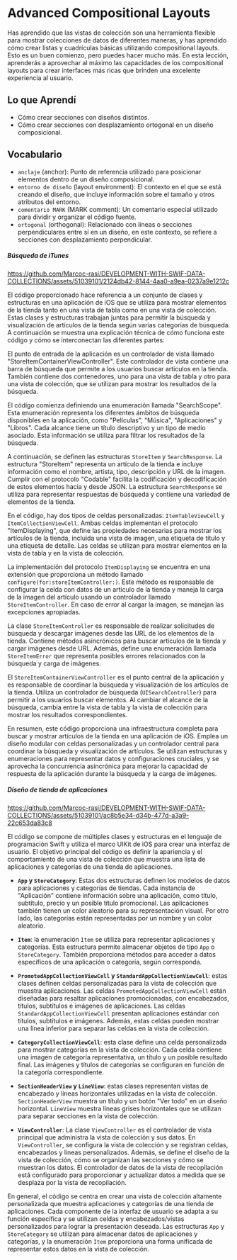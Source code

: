 # Advanced Compositional Layouts

Has aprendido que las vistas de colección son una herramienta flexible para mostrar colecciones de datos de diferentes maneras, y has aprendido cómo crear listas y cuadrículas básicas utilizando compositional layouts. Esto es un buen comienzo, pero puedes hacer mucho más. En esta lección, aprenderás a aprovechar al máximo las capacidades de los compositional layouts para crear interfaces más ricas que brinden una excelente experiencia al usuario.

## Lo que Aprendí
- Cómo crear secciones con diseños distintos.
- Cómo crear secciones con desplazamiento ortogonal en un diseño composicional.

## Vocabulario
- `anclaje` (anchor): Punto de referencia utilizado para posicionar elementos dentro de un diseño composicional.
- `entorno de diseño` (layout environment): El contexto en el que se está creando el diseño, que incluye información sobre el tamaño y otros atributos del entorno.
- `comentario MARK` (MARK comment): Un comentario especial utilizado para dividir y organizar el código fuente.
- `ortogonal` (orthogonal): Relacionado con líneas o secciones perpendiculares entre sí en un diseño, en este contexto, se refiere a secciones con desplazamiento perpendicular.

##### Búsqueda de iTunes

https://github.com/Marcoc-rasi/DEVELOPMENT-WITH-SWIF-DATA-COLLECTIONS/assets/51039101/2124db42-8144-4aa0-a9ea-0237a9e1212c

El código proporcionado hace referencia a un conjunto de clases y estructuras en una aplicación de iOS que se utiliza para mostrar elementos de la tienda tanto en una vista de tabla como en una vista de colección. Estas clases y estructuras trabajan juntas para permitir la búsqueda y visualización de artículos de la tienda según varias categorías de búsqueda. A continuación se muestra una explicación técnica de cómo funciona este código y cómo se interconectan las diferentes partes:

El punto de entrada de la aplicación es un controlador de vista llamado "StoreItemContainerViewController". Este controlador de vista contiene una barra de búsqueda que permite a los usuarios buscar artículos en la tienda. También contiene dos contenedores, uno para una vista de tabla y otro para una vista de colección, que se utilizan para mostrar los resultados de la búsqueda.

El código comienza definiendo una enumeración llamada "SearchScope". Esta enumeración representa los diferentes ámbitos de búsqueda disponibles en la aplicación, como "Películas", "Música", "Aplicaciones" y "Libros". Cada alcance tiene un título descriptivo y un tipo de medio asociado. Esta información se utiliza para filtrar los resultados de la búsqueda.

A continuación, se definen las estructuras `StoreItem` y `SearchResponse`. La estructura "StoreItem" representa un artículo de la tienda e incluye información como el nombre, artista, tipo, descripción y URL de la imagen. Cumplir con el protocolo "Codable" facilita la codificación y decodificación de estos elementos hacia y desde JSON. La estructura `SearchResponse` se utiliza para representar respuestas de búsqueda y contiene una variedad de elementos de la tienda.

En el código, hay dos tipos de celdas personalizadas: `ItemTableViewCell` y `ItemCollectionViewCell`. Ambas celdas implementan el protocolo "ItemDisplaying", que define las propiedades necesarias para mostrar los artículos de la tienda, incluida una vista de imagen, una etiqueta de título y una etiqueta de detalle. Las celdas se utilizan para mostrar elementos en la vista de tabla y en la vista de colección.

La implementación del protocolo `ItemDisplaying` se encuentra en una extensión que proporciona un método llamado `configure(for:storeItemController:)`. Este método es responsable de configurar la celda con datos de un artículo de la tienda y maneja la carga de la imagen del artículo usando un controlador llamado `StoreItemController`. En caso de error al cargar la imagen, se manejan las excepciones apropiadas.

La clase `StoreItemController` es responsable de realizar solicitudes de búsqueda y descargar imágenes desde las URL de los elementos de la tienda. Contiene métodos asincrónicos para buscar artículos de la tienda y cargar imágenes desde URL. Además, define una enumeración llamada `StoreItemError` que representa posibles errores relacionados con la búsqueda y carga de imágenes.

El `StoreItemContainerViewController` es el punto central de la aplicación y es responsable de coordinar la búsqueda y visualización de los artículos de la tienda. Utiliza un controlador de búsqueda (`UISearchController`) para permitir a los usuarios buscar elementos. Al cambiar el alcance de la búsqueda, cambia entre la vista de tabla y la vista de colección para mostrar los resultados correspondientes.

En resumen, este código proporciona una infraestructura completa para buscar y mostrar artículos de la tienda en una aplicación de iOS. Emplea un diseño modular con celdas personalizadas y un controlador central para coordinar la búsqueda y visualización de artículos. Se utilizan estructuras y enumeraciones para representar datos y configuraciones cruciales, y se aprovecha la concurrencia asincrónica para mejorar la capacidad de respuesta de la aplicación durante la búsqueda y la carga de imágenes.

##### Diseño de tienda de aplicaciones

https://github.com/Marcoc-rasi/DEVELOPMENT-WITH-SWIF-DATA-COLLECTIONS/assets/51039101/ac8b5e34-d34b-477d-a3a9-22c653da83c8

El código se compone de múltiples clases y estructuras en el lenguaje de programación Swift y utiliza el marco UIKit de iOS para crear una interfaz de usuario. El objetivo principal del código es definir la apariencia y el comportamiento de una vista de colección que muestra una lista de aplicaciones y categorías de una tienda de aplicaciones.

- **`App` y `StoreCategory`**: Estas dos estructuras definen los modelos de datos para aplicaciones y categorías de tiendas. Cada instancia de "Aplicación" contiene información sobre una aplicación, como título, subtítulo, precio y un posible título promocional. Las aplicaciones también tienen un color aleatorio para su representación visual. Por otro lado, las categorías están representadas por un nombre y un color aleatorio.

- **`Item`**: la enumeración `Item` se utiliza para representar aplicaciones y categorías. Esta estructura permite almacenar objetos de tipo `App` o `StoreCategory`. También proporciona métodos para acceder a datos específicos de una aplicación o categoría, según corresponda.

- **`PromotedAppCollectionViewCell` y `StandardAppCollectionViewCell`**: estas clases definen celdas personalizadas para la vista de colección que muestra aplicaciones. Las celdas `PromotedAppCollectionViewCell` están diseñadas para resaltar aplicaciones promocionadas, con encabezados, títulos, subtítulos e imágenes de aplicaciones. Las celdas `StandardAppCollectionViewCell` presentan aplicaciones estándar con títulos, subtítulos e imágenes. Además, estas celdas pueden mostrar una línea inferior para separar las celdas en la vista de colección.

- **`CategoryCollectionViewCell`**: esta clase define una celda personalizada para mostrar categorías en la vista de colección. Cada celda contiene una imagen de categoría representativa, un título y un posible resultado final. Las imágenes y títulos de categorías se configuran en función de la categoría correspondiente.

- **`SectionHeaderView` y `LineView`**: estas clases representan vistas de encabezado y líneas horizontales utilizadas en la vista de colección. `SectionHeaderView` muestra un título y un botón "Ver todo" en un diseño horizontal. `LineView` muestra líneas grises horizontales que se utilizan para separar secciones en la vista de colección.

- **`ViewController`**: La clase `ViewController` es el controlador de vista principal que administra la vista de colección y sus datos. En `ViewController`, se configura la vista de colección y se registran celdas, encabezados y líneas personalizados. Además, se define el diseño de la vista de colección, cómo se organizan las secciones y cómo se muestran los datos. El controlador de datos de la vista de recopilación está configurado para proporcionar y actualizar datos a medida que se desplaza por la vista de recopilación.

En general, el código se centra en crear una vista de colección altamente personalizada que muestra aplicaciones y categorías de una tienda de aplicaciones. Cada componente de la interfaz de usuario se adapta a su función específica y se utilizan celdas y encabezados/vistas personalizados para lograr la presentación deseada. Las estructuras `App` y `StoreCategory` se utilizan para almacenar datos de aplicaciones y categorías, y la enumeración `Item` proporciona una forma unificada de representar estos datos en la vista de colección.
